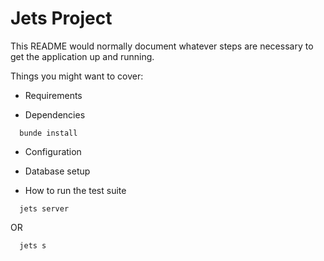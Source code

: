 # Jets Project

This README would normally document whatever steps are necessary to get the application up and running.

Things you might want to cover:

* Requirements


* Dependencies
```
  bunde install
```

* Configuration


* Database setup


* How to run the test suite
```
  jets server
```
  OR
```
  jets s
```
